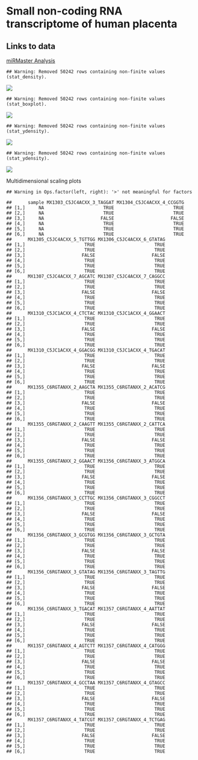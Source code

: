 Small non-coding RNA transcriptome of human placenta
================

Links to data
-------------

[miRMaster Analysis](https://ccb-compute.cs.uni-saarland.de/mirmaster/results/run_zw4cek2x)

    ## Warning: Removed 50242 rows containing non-finite values (stat_density).

![](MIP_sncRNA_placenta_files/figure-markdown_github/unnamed-chunk-2-1.png)

    ## Warning: Removed 50242 rows containing non-finite values (stat_boxplot).

![](MIP_sncRNA_placenta_files/figure-markdown_github/unnamed-chunk-3-1.png)

    ## Warning: Removed 50242 rows containing non-finite values (stat_ydensity).

![](MIP_sncRNA_placenta_files/figure-markdown_github/unnamed-chunk-4-1.png)

    ## Warning: Removed 50242 rows containing non-finite values (stat_ydensity).

![](MIP_sncRNA_placenta_files/figure-markdown_github/unnamed-chunk-4-2.png)

Multidimensional scaling plots

    ## Warning in Ops.factor(left, right): '>' not meaningful for factors

    ##      sample MX1303_C5JC4ACXX_3_TAGGAT MX1304_C5JC4ACXX_4_CCGGTG
    ## [1,]     NA                      TRUE                      TRUE
    ## [2,]     NA                      TRUE                      TRUE
    ## [3,]     NA                     FALSE                     FALSE
    ## [4,]     NA                      TRUE                      TRUE
    ## [5,]     NA                      TRUE                      TRUE
    ## [6,]     NA                      TRUE                      TRUE
    ##      MX1305_C5JC4ACXX_5_TGTTGG MX1306_C5JC4ACXX_6_GTATAG
    ## [1,]                      TRUE                      TRUE
    ## [2,]                      TRUE                      TRUE
    ## [3,]                     FALSE                     FALSE
    ## [4,]                      TRUE                      TRUE
    ## [5,]                      TRUE                      TRUE
    ## [6,]                      TRUE                      TRUE
    ##      MX1307_C5JC4ACXX_7_AGCATC MX1307_C5JC4ACXX_7_CAGGCC
    ## [1,]                      TRUE                      TRUE
    ## [2,]                      TRUE                      TRUE
    ## [3,]                     FALSE                     FALSE
    ## [4,]                      TRUE                      TRUE
    ## [5,]                      TRUE                      TRUE
    ## [6,]                      TRUE                      TRUE
    ##      MX1310_C5JC1ACXX_4_CTCTAC MX1310_C5JC1ACXX_4_GGAACT
    ## [1,]                      TRUE                      TRUE
    ## [2,]                      TRUE                      TRUE
    ## [3,]                     FALSE                     FALSE
    ## [4,]                      TRUE                      TRUE
    ## [5,]                      TRUE                      TRUE
    ## [6,]                      TRUE                      TRUE
    ##      MX1310_C5JC1ACXX_4_GGACGG MX1310_C5JC1ACXX_4_TGACAT
    ## [1,]                      TRUE                      TRUE
    ## [2,]                      TRUE                      TRUE
    ## [3,]                     FALSE                     FALSE
    ## [4,]                      TRUE                      TRUE
    ## [5,]                      TRUE                      TRUE
    ## [6,]                      TRUE                      TRUE
    ##      MX1355_C6RGTANXX_2_AAGCTA MX1355_C6RGTANXX_2_ACATCG
    ## [1,]                      TRUE                      TRUE
    ## [2,]                      TRUE                      TRUE
    ## [3,]                     FALSE                     FALSE
    ## [4,]                      TRUE                      TRUE
    ## [5,]                      TRUE                      TRUE
    ## [6,]                      TRUE                      TRUE
    ##      MX1355_C6RGTANXX_2_CAAGTT MX1355_C6RGTANXX_2_CATTCA
    ## [1,]                      TRUE                      TRUE
    ## [2,]                      TRUE                      TRUE
    ## [3,]                     FALSE                     FALSE
    ## [4,]                      TRUE                      TRUE
    ## [5,]                      TRUE                      TRUE
    ## [6,]                      TRUE                      TRUE
    ##      MX1355_C6RGTANXX_2_GGAACT MX1356_C6RGTANXX_3_ATGGCA
    ## [1,]                      TRUE                      TRUE
    ## [2,]                      TRUE                      TRUE
    ## [3,]                     FALSE                     FALSE
    ## [4,]                      TRUE                      TRUE
    ## [5,]                      TRUE                      TRUE
    ## [6,]                      TRUE                      TRUE
    ##      MX1356_C6RGTANXX_3_CCTTGC MX1356_C6RGTANXX_3_CGGCCT
    ## [1,]                      TRUE                      TRUE
    ## [2,]                      TRUE                      TRUE
    ## [3,]                     FALSE                     FALSE
    ## [4,]                      TRUE                      TRUE
    ## [5,]                      TRUE                      TRUE
    ## [6,]                      TRUE                      TRUE
    ##      MX1356_C6RGTANXX_3_GCGTGG MX1356_C6RGTANXX_3_GCTGTA
    ## [1,]                      TRUE                      TRUE
    ## [2,]                      TRUE                      TRUE
    ## [3,]                     FALSE                     FALSE
    ## [4,]                      TRUE                      TRUE
    ## [5,]                      TRUE                      TRUE
    ## [6,]                      TRUE                      TRUE
    ##      MX1356_C6RGTANXX_3_GTATAG MX1356_C6RGTANXX_3_TAGTTG
    ## [1,]                      TRUE                      TRUE
    ## [2,]                      TRUE                      TRUE
    ## [3,]                     FALSE                     FALSE
    ## [4,]                      TRUE                      TRUE
    ## [5,]                      TRUE                      TRUE
    ## [6,]                      TRUE                      TRUE
    ##      MX1356_C6RGTANXX_3_TGACAT MX1357_C6RGTANXX_4_AATTAT
    ## [1,]                      TRUE                      TRUE
    ## [2,]                      TRUE                      TRUE
    ## [3,]                     FALSE                     FALSE
    ## [4,]                      TRUE                      TRUE
    ## [5,]                      TRUE                      TRUE
    ## [6,]                      TRUE                      TRUE
    ##      MX1357_C6RGTANXX_4_AGTCTT MX1357_C6RGTANXX_4_CATGGG
    ## [1,]                      TRUE                      TRUE
    ## [2,]                      TRUE                      TRUE
    ## [3,]                     FALSE                     FALSE
    ## [4,]                      TRUE                      TRUE
    ## [5,]                      TRUE                      TRUE
    ## [6,]                      TRUE                      TRUE
    ##      MX1357_C6RGTANXX_4_GCCTAA MX1357_C6RGTANXX_4_GTAGCC
    ## [1,]                      TRUE                      TRUE
    ## [2,]                      TRUE                      TRUE
    ## [3,]                     FALSE                     FALSE
    ## [4,]                      TRUE                      TRUE
    ## [5,]                      TRUE                      TRUE
    ## [6,]                      TRUE                      TRUE
    ##      MX1357_C6RGTANXX_4_TATCGT MX1357_C6RGTANXX_4_TCTGAG
    ## [1,]                      TRUE                      TRUE
    ## [2,]                      TRUE                      TRUE
    ## [3,]                     FALSE                     FALSE
    ## [4,]                      TRUE                      TRUE
    ## [5,]                      TRUE                      TRUE
    ## [6,]                      TRUE                      TRUE
